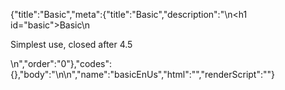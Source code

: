 {"title":"Basic","meta":{"title":"Basic","description":"\n<h1 id=\"basic\">Basic</h1>\n<p>Simplest use, closed after 4.5</p>\n","order":"0"},"codes":{},"body":"\n\n","name":"basicEnUs","html":"","renderScript":"<script>(function(){})()</script>"}
